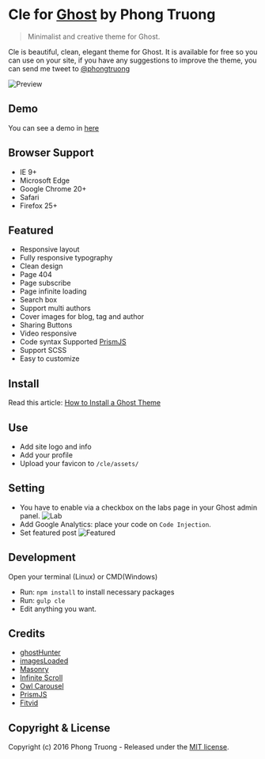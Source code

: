 # Cle for [Ghost](https://ghost.org) by Phong Truong
> Minimalist and creative theme for Ghost.

Cle is beautiful, clean, elegant theme for Ghost.  It is available for free so you can use on your site, if you have any suggestions to improve the theme, you can send me tweet to [@phongtruong](https://twitter/phongtruongg)

![Preview](http://i.imgur.com/nq7BXQ3.png)

## Demo
You can see a demo in [here](http://cle.marketica.co)

## Browser Support
* IE 9+
* Microsoft Edge
* Google Chrome 20+
* Safari
* Firefox 25+

## Featured
* Responsive layout
* Fully responsive typography
* Clean design
* Page 404
* Page subscribe
* Page infinite loading
* Search box
* Support multi authors
* Cover images for blog, tag and author
* Sharing Buttons
* Video responsive
* Code syntax Supported [PrismJS](http://prismjs.com)
* Support SCSS
* Easy to customize

## Install
Read this article: [How to Install a Ghost Theme](http://webdesign.tutsplus.com/tutorials/how-to-install-a-ghost-theme--cms-25431)

## Use
* Add site logo and info
* Add your profile
* Upload your favicon to `/cle/assets/`

## Setting
* You have to enable via a checkbox on the labs page in your Ghost admin panel.
![Lab](http://i.imgur.com/OuKtYcD.png)
* Add Google Analytics: place your code on `Code Injection`.
* Set featured post
![Featured](http://i.imgur.com/RIFzEEo.png)

## Development
Open your terminal (Linux) or CMD(Windows) 
* Run: `npm install` to install necessary packages
* Run: `gulp cle`
* Edit anything you want.

## Credits
* [ghostHunter](https://github.com/jamalneufeld/ghostHunter)
* [imagesLoaded](http://imagesloaded.desandro.com/)
* [Masonry](http://masonry.desandro.com/)
* [Infinite Scroll](https://github.com/infinite-scroll/infinite-scroll)
* [Owl Carousel](http://owlcarousel2.github.io/OwlCarousel2/)
* [PrismJS](http://prismjs.com/)
* [Fitvid](http://fitvidsjs.com/)

## Copyright & License
Copyright (c) 2016 Phong Truong - Released under the [MIT license](https://github.com/phongtruongg/Cle/blob/master/LICENSE.md).
